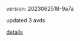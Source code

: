 version: 2023062518-9a7a

updated 3 avds

[details](https://github.com/0x74f917491bfa7ebfa379/ali_avd_db/blob/master/change_log/2023/06/25/18/9a7a.txt)